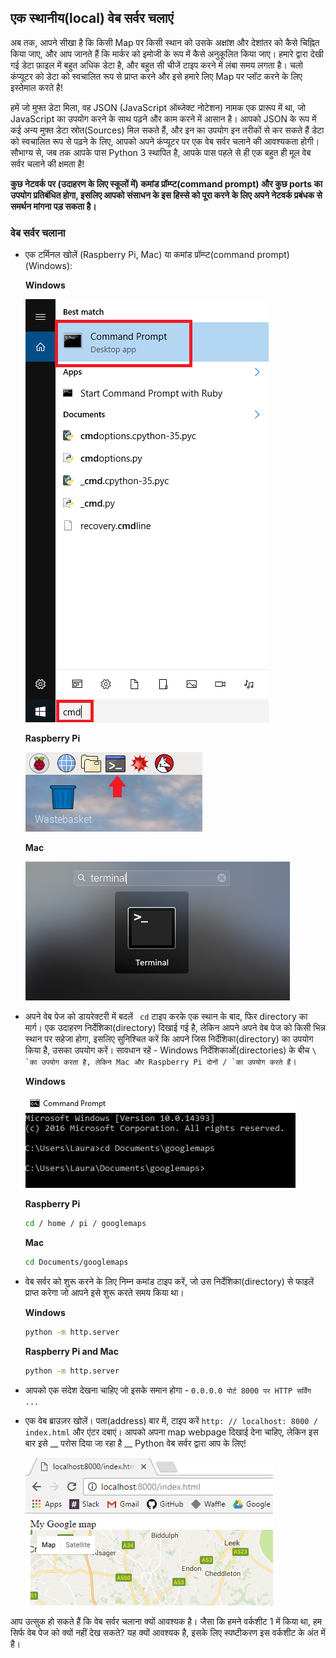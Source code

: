## एक स्थानीय(local) वेब सर्वर चलाएं

अब तक, आपने सीखा है कि किसी Map पर किसी स्थान को उसके अक्षांश और देशांतर को कैसे चिह्नित किया जाए, और आप जानते हैं कि मार्कर को इमोजी के रूप में कैसे अनुकूलित किया जाए। हमारे द्वारा देखी गई डेटा फ़ाइल में बहुत अधिक डेटा है, और बहुत सी चीजें टाइप करने में लंबा समय लगता है। चलो कंप्यूटर को डेटा को स्वचालित रूप से प्राप्त करने और इसे हमारे लिए Map पर प्लॉट करने के लिए इस्तेमाल करते है!

हमें जो मुफ्त डेटा मिला, वह JSON (JavaScript ऑब्जेक्ट नोटेशन) नामक एक प्रारूप में था, जो JavaScript का उपयोग करने के साथ पढ़ने और काम करने में आसान है। आपको JSON के रूप में कई अन्य मुफ्त डेटा स्रोत(Sources) मिल सकते हैं, और इन का उपयोग इन तरीकों से कर सकते हैं डेटा को स्वचालित रूप से पढ़ने के लिए, आपको अपने कंप्यूटर पर एक वेब सर्वर चलाने की आवश्यकता होगी। सौभाग्य से, जब तक आपके पास Python 3 स्थापित है, आपके पास पहले से ही एक बहुत ही मूल वेब सर्वर चलाने की क्षमता है!

**कुछ नेटवर्क पर (उदाहरण के लिए स्कूलों में) कमांड प्रॉम्प्ट(command prompt) और कुछ ports का उपयोग प्रतिबंधित होगा, इसलिए आपको संसाधन के इस हिस्से को पूरा करने के लिए अपने नेटवर्क प्रबंधक से समर्थन मांगना पड़ सकता है।**

### वेब सर्वर चलाना

- एक टर्मिनल खोलें (Raspberry Pi, Mac) या कमांड प्रॉम्प्ट(command prompt) (Windows):

    **Windows**

    ![Command prompt खोलें](images/command-prompt.png)

    **Raspberry Pi**

    ![Raspberry Pi पर एक टर्मिनल खोलें](images/terminal.png)

    **Mac**

    ![Mac पर एक टर्मिनल खोलें](images/mac-terminal.png)


- अपने वेब पेज को डायरेक्टरी में बदलें ` cd` टाइप करके एक स्थान के बाद, फिर directory का मार्ग। एक उदाहरण निर्देशिका(directory) दिखाई गई है, लेकिन आपने अपने वेब पेज को किसी भिन्न स्थान पर सहेजा होगा, इसलिए सुनिश्चित करें कि आपने जिस निर्देशिका(directory) का उपयोग किया है, उसका उपयोग करें। सावधान रहें - Windows निर्देशिकाओं(directories) के बीच `` \ `का उपयोग करता है, लेकिन Mac और Raspberry Pi दोनों / `का उपयोग करते हैं ``।

    **Windows**

    ![निर्देशिका(directory) को बदलें](images/cd-to-directory.png)

    **Raspberry Pi**

    ```bash
    cd / home / pi / googlemaps
    ```

    **Mac**

    ```bash
    cd Documents/googlemaps
    ```

- वेब सर्वर को शुरू करने के लिए निम्न कमांड टाइप करें, जो उस निर्देशिका(directory) से फाइलें प्राप्त करेगा जो आपने इसे शुरू करते समय किया था।

    **Windows**

    ```bash
    python -m http.server
    ```

    **Raspberry Pi and Mac**

    ```bash
    python -m http.server
    ```

- आपको एक संदेश देखना चाहिए जो इसके समान होगा - ` 0.0.0.0 पोर्ट 8000 पर HTTP सर्विंग ... `

- एक वेब ब्राउज़र खोलें। पता(address) बार में, टाइप करें ` http: // localhost: 8000 / index.html ` और एंटर दबाएं। आपको अपना map webpage दिखाई देना चाहिए, लेकिन इस बार इसे __ परोस दिया जा रहा है __ Python वेब सर्वर द्वारा आप के लिए!

    ![Map के पेज को Served करे](images/local-server-map.png)

आप उत्सुक हो सकते हैं कि वेब सर्वर चलाना क्यों आवश्यक है। जैसा कि हमने वर्कशीट 1 में किया था, हम सिर्फ वेब पेज को क्यों नहीं देख सकते? यह क्यों आवश्यक है, इसके लिए स्पष्टीकरण इस वर्कशीट के अंत में है।
